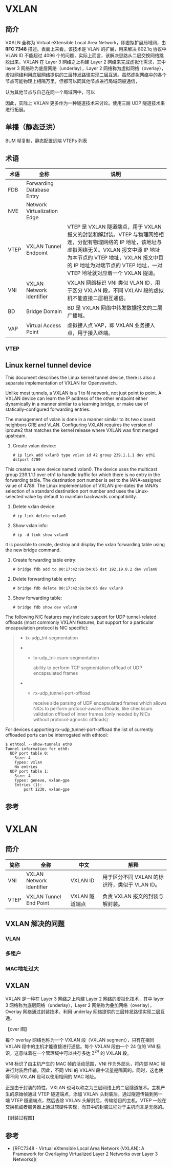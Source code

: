 # VXLAN

## 简介

VXALN 全称为 Virtual eXtensible Local Area Network，即虚拟扩展局域网，由 **RFC 7348** 描述。表面上来看，该技术是 VLAN 的扩展，用来解决 802.1q 协议中 VLAN ID 不能超过 4096 个的问题，实际上而言，该解决思路从二层交换网络跳脱出来，VXLAN 在 Layer 3 网络之上构建 Layer 2 网络来完成虚拟化需求，其中 layer 3 网络称为底层网络（underlay），Layer 2 网络称为虚拟网络（overlay），虚拟网络利用底层网络提供的三层转发路径实现二层互通。虽然虚拟网络中的各个节点可能物理上相隔万里，但都可以同其他节点进行局域网般通信，

认为其他节点与自己在同一个局域网中，可以

因此，实际上 VXLAN 更多作为一种隧道技术来讨论。使用三层 UDP 隧道技术来进行拓展。



## 单播（静态泛洪）

BUM 帧复制，静态配置远端 VTEPs 列表

## 术语

| 术语 | 全称                        | 说明                                                         |
| ---- | --------------------------- | ------------------------------------------------------------ |
| FDB  | Forwarding Database Entry   |                                                              |
| NVE  | Network Virtualization Edge |                                                              |
| VTEP | VXLAN Tunnel Endpoint       | VTEP 是 VXLAN 隧道端点，用于 VXLAN 报文的封装和解封装。VTEP 与物理网络相连，分配有物理网络的 IP 地址，该地址与虚拟网络无关。VXLAN 报文中源 IP 地址为本节点的 VTEP 地址，VXLAN 报文中目的 IP 地址为对端节点的 VTEP 地址，一对 VTEP 地址就对应着一个 VXLAN 隧道。 |
| VNI  | VXLAN Network Identifier    | VXLAN 网络标识 VNI 类似 VLAN ID，用于区分 VXLAN 段，不同 VXLAN 段的虚拟机不能直接二层相互通信。 |
| BD   | Bridge Domain               | BD 是 VXLAN 网络中转发数据报文的二层广播域。                 |
| VAP  | Virtual Access Point        | 虚拟接入点 VAP，即 VXLAN 业务接入点，用于接入终端。          |

### VTEP

## Linux kernel tunnel device

This document describes the Linux kernel tunnel device, there is also a separate implementation of VXLAN for Openvswitch.

Unlike most tunnels, a VXLAN is a 1 to N network, not just point to point. A VXLAN device can learn the IP address of the other endpoint either dynamically in a manner similar to a learning bridge, or make use of statically-configured forwarding entries.

The management of vxlan is done in a manner similar to its two closest neighbors GRE and VLAN. Configuring VXLAN requires the version of iproute2 that matches the kernel release where VXLAN was first merged upstream.

1. Create vxlan device:

   ```
   # ip link add vxlan0 type vxlan id 42 group 239.1.1.1 dev eth1 dstport 4789
   ```

This creates a new device named vxlan0. The device uses the multicast group 239.1.1.1 over eth1 to handle traffic for which there is no entry in the forwarding table. The destination port number is set to the IANA-assigned value of 4789. The Linux implementation of VXLAN pre-dates the IANA’s selection of a standard destination port number and uses the Linux-selected value by default to maintain backwards compatibility.

1. Delete vxlan device:

   ```
   # ip link delete vxlan0
   ```

2. Show vxlan info:

   ```
   # ip -d link show vxlan0
   ```

It is possible to create, destroy and display the vxlan forwarding table using the new bridge command.

1. Create forwarding table entry:

   ```
   # bridge fdb add to 00:17:42:8a:b4:05 dst 192.19.0.2 dev vxlan0
   ```

2. Delete forwarding table entry:

   ```
   # bridge fdb delete 00:17:42:8a:b4:05 dev vxlan0
   ```

3. Show forwarding table:

   ```
   # bridge fdb show dev vxlan0
   ```

The following NIC features may indicate support for UDP tunnel-related offloads (most commonly VXLAN features, but support for a particular encapsulation protocol is NIC specific):

> - tx-udp_tnl-segmentation
>
> - - tx-udp_tnl-csum-segmentation
>
>     ability to perform TCP segmentation offload of UDP encapsulated frames
>
> - - rx-udp_tunnel-port-offload
>
>     receive side parsing of UDP encapsulated frames which allows NICs to perform protocol-aware offloads, like checksum validation offload of inner frames (only needed by NICs without protocol-agnostic offloads)

For devices supporting rx-udp_tunnel-port-offload the list of currently offloaded ports can be interrogated with ethtool:

```
$ ethtool --show-tunnels eth0
Tunnel information for eth0:
  UDP port table 0:
    Size: 4
    Types: vxlan
    No entries
  UDP port table 1:
    Size: 4
    Types: geneve, vxlan-gpe
    Entries (1):
        port 1230, vxlan-gpe
```

## 参考

# VXLAN

## 简介



| 简称 | 全称                     | 中文           | 解释                                          |
| ---- | ------------------------ | -------------- | --------------------------------------------- |
| VNI  | VXLAN Network Identifier | VXLAN ID       | 用于区分不同 VXLAN 的标识符，类似于 VLAN ID。 |
| VTEP | VXLAN Tunnel End Point   | VXLAN 隧道端点 | 负责 VXLAN 报文的封装与解封装。               |

## VXLAN 解决的问题

### VLAN

### 多租户

### MAC地址过大

## VXLAN

VXLAN 是一种在 Layer 3 网络之上构建 Layer 2 网络的虚拟化技术，其中 layer 3 网络称为底层网络（underlay），Layer 2 网络称为叠加网络（overlay），Overlay 网络通过封装技术、利用 underlay 网络提供的三层转发路径实现二层互通。

【over 图】

每个 overlay 网络也称为一个 VXLAN 段（VXLAN segment），只有在相同 VXLAN 段中的主机才能直接进行通信。每个 VXLAN 段由一个 24 位的 VNI 标识，这意味着在一个管理域中可以共存多达 $2^{24}$  的 VXLAN 段。

VNI 标识了由主机产生的 MAC 帧的活动范围，VNI 作为外部头，将内部 MAC 帧进行封装后传输。因此，不同 VNI 的 VXLAN 段中流量是隔离的。同时，这也使得不同 VXLAN 段可以使用相同的 MAC 地址。

正是由于封装的特性，VXLAN 也可以称之为三层网络上的二层隧道技术。主机产生的原始帧通过 VTEP 隧道端点，添加 VXLAN 头封装后，通过隧道传输到另一端 VTEP 隧道端点，然后去除 VXLAN 头解封后，传输给目的主机。VTEP 一般在交换机或者服务器上通过软硬件实现，而其中的封装过程对于主机而言是无感的。

【封装过程图】



##  参考

- [RFC7348 - Virtual eXtensible Local Area Network (VXLAN): A Framework for Overlaying Virtualized Layer 2 Networks over Layer 3 Networks](
